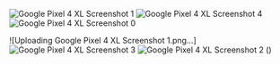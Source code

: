 


![Google Pixel 4 XL Screenshot 1](https://github.com/karagulov23/Compositing_a_number/assets/62842649/6e2df24f-1f13-4525-a283-a5580ee526c0)
![Google Pixel 4 XL Screenshot 4](https://github.com/karagulov23/Compositing_a_number/assets/62842649/f002af64-2084-42ef-b422-a0ee9211712b)
![Google Pixel 4 XL Screenshot 0](https://github.com/karagulov23/Compositing_a_number/assets/62842649/6df66745-54b7-4975-aa9f-dfbe57f5c2cf)

![Uploading Google Pixel 4 XL Screenshot 1.png…]![Google Pixel 4 XL Screenshot 3](https://github.com/karagulov23/Compositing_a_number/assets/62842649/ff149205-8fd3-4199-baa9-23addb01444f)
![Google Pixel 4 XL Screenshot 2](https://github.com/karagulov23/Compositing_a_number/assets/62842649/366ec05d-a1a9-4dc0-a277-5226f800b207)
()
